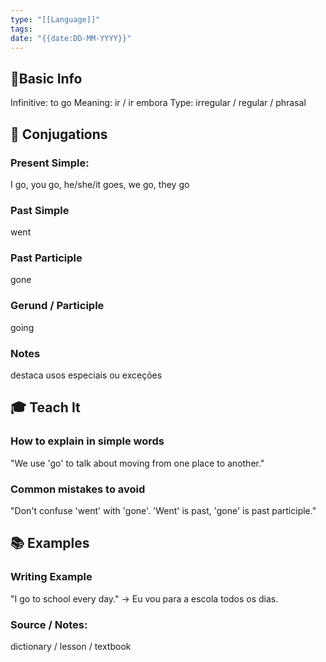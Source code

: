 ```yaml
---
type: "[[Language]]"
tags:
date: "{{date:DD-MM-YYYY}}"
---
```

## 📌Basic Info

Infinitive: to go
Meaning: ir / ir embora
Type: irregular / regular / phrasal
## 📝 Conjugations
### Present Simple: 
I go, you go, he/she/it goes, we go, they go
### Past Simple 
went
### Past Participle 
gone
### Gerund / Participle 
going
### Notes
destaca usos especiais ou exceções
## 🎓 Teach It
### How to explain in simple words
"We use 'go' to talk about moving from one place to another."
### Common mistakes to avoid
"Don't confuse 'went' with 'gone'. 'Went' is past, 'gone' is past participle."

## 📚 Examples
### Writing Example
"I go to school every day." → Eu vou para a escola todos os dias.
### Source / Notes: 
dictionary / lesson / textbook

